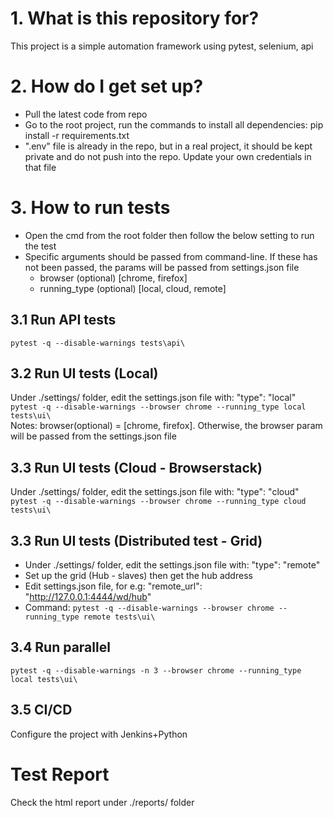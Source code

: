 # 1. What is this repository for? ###
This project is a simple automation framework using pytest, selenium, api

# 2. How do I get set up? ###
 - Pull the latest code from repo
 - Go to the root project, run the commands to install all dependencies: 
    pip install -r requirements.txt
 - ".env" file is already in the repo, but in a real project, it should be kept private and do not push into the repo.
    Update your own credentials in that file
 
# 3. How to run tests
- Open the cmd from the root folder then follow the below setting to run the test
- Specific arguments should be passed from command-line. If these has not been passed, the params will be passed from 
settings.json file
   * browser (optional) [chrome, firefox]
   * running_type (optional) [local, cloud, remote]

## 3.1 Run API tests
`pytest -q --disable-warnings tests\api\`

## 3.2 Run UI tests (Local)
Under ./settings/ folder, edit the settings.json file with: "type": "local"\
`pytest -q --disable-warnings --browser chrome --running_type local tests\ui\`\
Notes: browser(optional) = [chrome, firefox]. Otherwise, the browser param will be passed from the settings.json file

## 3.3 Run UI tests (Cloud - Browserstack)
Under ./settings/ folder, edit the settings.json file with: "type": "cloud"\
`pytest -q --disable-warnings --browser chrome --running_type cloud tests\ui\`

## 3.3 Run UI tests (Distributed test - Grid)
- Under ./settings/ folder, edit the settings.json file with: "type": "remote"
- Set up the grid (Hub - slaves) then get the hub address
- Edit settings.json file, for e.g: "remote_url": "http://127.0.0.1:4444/wd/hub"
- Command: `pytest -q --disable-warnings --browser chrome --running_type remote tests\ui\`

## 3.4 Run parallel
`pytest -q --disable-warnings -n 3 --browser chrome --running_type local tests\ui\`

## 3.5 CI/CD
Configure the project with Jenkins+Python

# Test Report
Check the html report under ./reports/ folder
